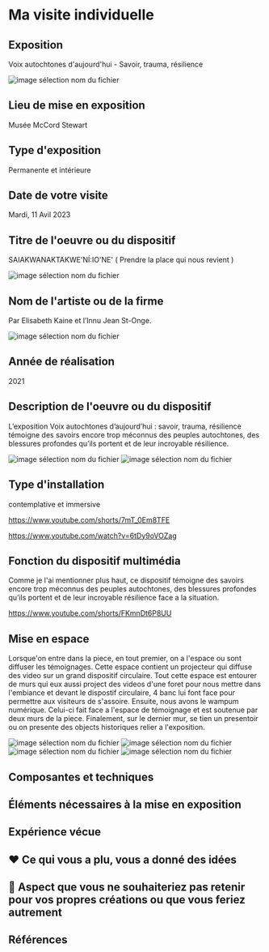 # **Ma visite individuelle**

## Exposition
Voix autochtones d'aujourd'hui - Savoir, trauma, résilience

![image sélection nom du fichier](media/vi_affiche_01.jpg)

## Lieu de mise en exposition
Musée McCord Stewart

## Type d'exposition
Permanente et intérieure

## Date de votre visite
Mardi, 11 Avil 2023

## Titre de l'oeuvre ou du dispositif
SAIAKWANAKTAKWE'NÍ:IO'NE' ( Prendre la place qui nous revient )

![image sélection nom du fichier](media/vi_global_02.png)


## Nom de l'artiste ou de la firme
Par Elisabeth Kaine et l’Innu Jean St-Onge.

![image sélection nom du fichier](media/vi_cartel_01.png)

## Année de réalisation
2021

## Description de l'oeuvre ou du dispositif
L’exposition Voix autochtones d’aujourd’hui : savoir, trauma, résilience témoigne des savoirs encore trop méconnus des peuples autochtones, des blessures profondes qu’ils portent et de leur incroyable résilience.

![image sélection nom du fichier](media/vi_global_04.png)
![image sélection nom du fichier]()

## Type d'installation
contemplative et immersive

https://www.youtube.com/shorts/7mT_0Em8TFE

https://www.youtube.com/watch?v=6tDy9oVOZag

## Fonction du dispositif multimédia
Comme je l'ai mentionner plus haut, ce dispositif témoigne des savoirs encore trop méconnus des peuples autochtones, des blessures profondes qu’ils portent et de leur incroyable résilience face a la situation.

https://www.youtube.com/shorts/FKmnDt6P8UU

## Mise en espace
Lorsque'on entre dans la piece, en tout premier, on a l'espace ou sont diffuser les témoignages. Cette espace contient un projecteur qui diffuse des video sur un grand dispositif circulaire. Tout cette espace est entourer de murs qui eux aussi project des videos d'une foret pour nous mettre dans l'embiance et devant le dispostif circulaire, 4 banc lui font face pour permettre aux visiteurs de s'assoire. Ensuite, nous avons le wampum numérique. Celui-ci fait face a l'espace de témoignage et est soutenue par deux murs de la piece. Finalement, sur le dernier mur, se tien un presentoir ou on presente des objects historiques relier a l'exposition.

![image sélection nom du fichier](media/vi_global_01.png)
![image sélection nom du fichier](media/vi_wampum_01.png)
![image sélection nom du fichier](media/vi_global_03.png)
![image sélection nom du fichier](media/vi_croquis.png)

## Composantes et techniques

## Éléments nécessaires à la mise en exposition

## Expérience vécue

## ❤️ Ce qui vous a plu, vous a donné des idées

## 🤔 Aspect que vous ne souhaiteriez pas retenir pour vos propres créations ou que vous feriez autrement

## Références
